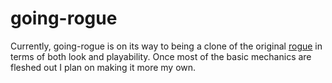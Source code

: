 # going-rogue
Currently, going-rogue is on its way to being a clone of the original [rogue](https://en.wikipedia.org/wiki/Rogue_(video_game)) 
in terms of both look and playability. Once most of the basic mechanics are fleshed out I plan on making it more my own.
